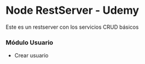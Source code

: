 # Node RestServer - Udemy

Este es un restserver con los servicios CRUD básicos

### Módulo Usuario

- Crear usuario
